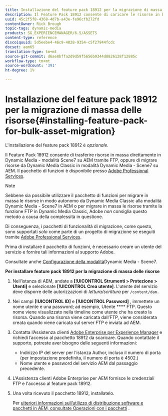 ```yaml
---
title: Installazione del feature pack 18912 per la migrazione di massa delle risorse
description: Il Feature Pack 18912 consente di caricare le risorse in blocco tramite FTP o di migrare le risorse da Dynamic Media Classic ad Dynamic Media su AEM. Questo pacchetto di funzioni opzionale è disponibile presso il supporto Adobe.
uuid: 45c2f5f8-4368-4d7b-a43e-fe96cfb272fd
contentOwner: Rick Brough
topic-tags: dynamic-media
products: SG_EXPERIENCEMANAGER/6.5/ASSETS
content-type: reference
discoiquuid: 5d5eebe4-46c9-4028-9354-c5f27944fcdc
docset: aem65
translation-type: tm+mt
source-git-commit: d6ae8bffa2d9d59f5656b9344d8826128f12885c
workflow-type: tm+mt
source-wordcount: '391'
ht-degree: 1%

---
```



# Installazione del feature pack 18912 per la migrazione di massa delle risorse{#installing-feature-pack-for-bulk-asset-migration}

L&#39;installazione del feature pack 18912 è *opzionale*.

Il Feature Pack 18912 consente di trasferire risorse in massa direttamente in Dynamic Media - modalità Scene7 su AEM tramite FTP, oppure di migrare risorse da Dynamic Media Classic in modalità Dynamic Media - Scene7 su AEM. Il pacchetto di funzioni è disponibile presso [Adobe Professional Services](https://www.adobe.com/experience-cloud/consulting-services.html).

>[!NOTE]
>
>Sebbene sia possibile utilizzare il pacchetto di funzioni per migrare in massa le risorse in modo autonomo da Dynamic Media Classic alla modalità Dynamic Media - Scene7 in AEM o per migrare in massa le risorse tramite la funzione FTP in Dynamic Media Classic, Adobe *non* consiglia questo metodo a causa della complessità in questione.
>
>Di conseguenza, i pacchetti di funzionalità di migrazione, come questo, sono supportati *solo* come parte di un progetto di migrazione se eseguiti tramite [Adobe Professional Services](https://www.adobe.com/experience-cloud/consulting-services.html).

Prima di installare il pacchetto di funzioni, è necessario creare un utente del servizio e fornire tali informazioni al supporto Adobe.

Consultate anche [Configurazione della modalità](/help/assets/config-dms7.md)Dynamic Media - Scene7.

**Per installare feature pack 18912 per la migrazione di massa delle risorse**

1. Nell’istanza di AEM, andate a **[!UICONTROL Strumenti > Protezione > Utenti]** e selezionate **[!UICONTROL Crea utente]**. L&#39;utente del servizio deve disporre delle autorizzazioni di *lettura/scrittura* per `/content/dam.`
1. Nei campi **[!UICONTROL ID]** e **[!UICONTROL Password]** , immettete un nome utente e una password; ad esempio, Utente **** FTP. Questo nome viene visualizzato nella timeline come utente che ha creato la risorsa. Quando una risorsa viene caricata dall’FTP, viene considerata creata quando viene caricata sul server FTP e inviata ad AEM.
1. Contatta l’Assistenza clienti [Adobe Enterprise per  Experience Manager](https://helpx.adobe.com/it/contact/enterprise-support.ec.html) e richiedi l’accesso al pacchetto 18912 da scaricare. Quando contattate il supporto, potreste aver bisogno delle seguenti informazioni:

   * Indirizzo IP del server per l’istanza Author, incluso il numero di porta (per impostazione predefinita, il numero di porta è 4502.)
   * Nome utente e password del servizio AEM dal passaggio precedente.

1. L&#39;Assistenza clienti Adobe Enterprise per AEM fornisce le credenziali FTP e l&#39;accesso al feature pack 18912.
1. Una volta ricevuto il pacchetto 18912, installatelo.

   Per [ulteriori informazioni sull’utilizzo di distribuzione software e pacchetti in AEM, consultate Operazioni con i pacchetti](/help/sites-administering/package-manager.md) .
